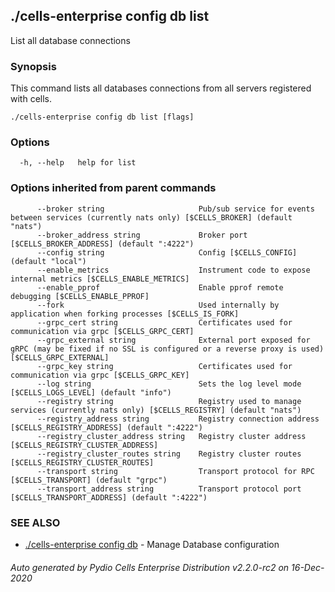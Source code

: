 ## ./cells-enterprise config db list

List all database connections

### Synopsis


This command lists all databases connections from all servers registered with cells.


```
./cells-enterprise config db list [flags]
```

### Options

```
  -h, --help   help for list
```

### Options inherited from parent commands

```
      --broker string                     Pub/sub service for events between services (currently nats only) [$CELLS_BROKER] (default "nats")
      --broker_address string             Broker port [$CELLS_BROKER_ADDRESS] (default ":4222")
      --config string                     Config [$CELLS_CONFIG] (default "local")
      --enable_metrics                    Instrument code to expose internal metrics [$CELLS_ENABLE_METRICS]
      --enable_pprof                      Enable pprof remote debugging [$CELLS_ENABLE_PPROF]
      --fork                              Used internally by application when forking processes [$CELLS_IS_FORK]
      --grpc_cert string                  Certificates used for communication via grpc [$CELLS_GRPC_CERT]
      --grpc_external string              External port exposed for gRPC (may be fixed if no SSL is configured or a reverse proxy is used) [$CELLS_GRPC_EXTERNAL]
      --grpc_key string                   Certificates used for communication via grpc [$CELLS_GRPC_KEY]
      --log string                        Sets the log level mode [$CELLS_LOGS_LEVEL] (default "info")
      --registry string                   Registry used to manage services (currently nats only) [$CELLS_REGISTRY] (default "nats")
      --registry_address string           Registry connection address [$CELLS_REGISTRY_ADDRESS] (default ":4222")
      --registry_cluster_address string   Registry cluster address [$CELLS_REGISTRY_CLUSTER_ADDRESS]
      --registry_cluster_routes string    Registry cluster routes [$CELLS_REGISTRY_CLUSTER_ROUTES]
      --transport string                  Transport protocol for RPC [$CELLS_TRANSPORT] (default "grpc")
      --transport_address string          Transport protocol port [$CELLS_TRANSPORT_ADDRESS] (default ":4222")
```

### SEE ALSO

* [./cells-enterprise config db](./cells-enterprise-config-db)	 - Manage Database configuration

###### Auto generated by Pydio Cells Enterprise Distribution v2.2.0-rc2 on 16-Dec-2020
